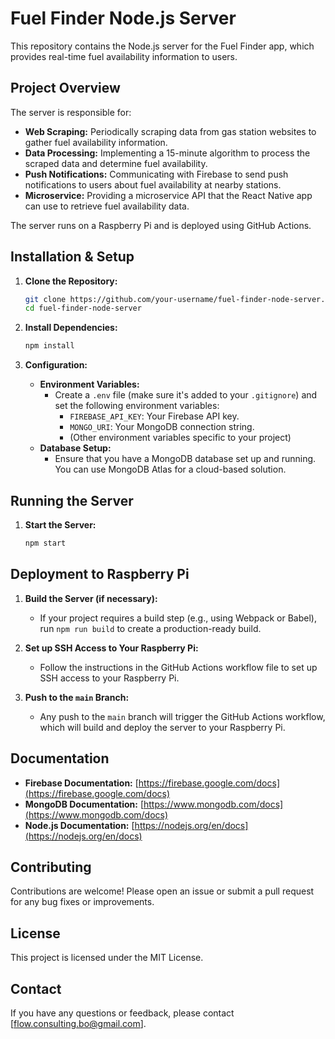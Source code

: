 # Fuel Finder Node.js Server

This repository contains the Node.js server for the Fuel Finder app, which provides real-time fuel availability information to users.

## Project Overview

The server is responsible for:

* **Web Scraping:** Periodically scraping data from gas station websites to gather fuel availability information.
* **Data Processing:**  Implementing a 15-minute algorithm to process the scraped data and determine fuel availability.
* **Push Notifications:**  Communicating with Firebase to send push notifications to users about fuel availability at nearby stations.
* **Microservice:** Providing a microservice API that the React Native app can use to retrieve fuel availability data.

The server runs on a Raspberry Pi and is deployed using GitHub Actions.

## Installation & Setup

1. **Clone the Repository:**
   ```bash
   git clone https://github.com/your-username/fuel-finder-node-server.git
   cd fuel-finder-node-server
   ```

2. **Install Dependencies:**
   ```bash
   npm install
   ```

3. **Configuration:**
   * **Environment Variables:**
     * Create a `.env` file (make sure it's added to your `.gitignore`) and set the following environment variables:
       * `FIREBASE_API_KEY`: Your Firebase API key.
       * `MONGO_URI`: Your MongoDB connection string.
       * (Other environment variables specific to your project)
   * **Database Setup:**
      * Ensure that you have a MongoDB database set up and running. You can use MongoDB Atlas for a cloud-based solution.

## Running the Server

1. **Start the Server:**
   ```bash
   npm start
   ```

## Deployment to Raspberry Pi

1. **Build the Server (if necessary):**
   * If your project requires a build step (e.g., using Webpack or Babel), run `npm run build` to create a production-ready build.

2. **Set up SSH Access to Your Raspberry Pi:**
   * Follow the instructions in the GitHub Actions workflow file to set up SSH access to your Raspberry Pi. 

3. **Push to the `main` Branch:**  
   *  Any push to the `main` branch will trigger the GitHub Actions workflow, which will build and deploy the server to your Raspberry Pi.

## Documentation

* **Firebase Documentation:** [https://firebase.google.com/docs](https://firebase.google.com/docs)
* **MongoDB Documentation:** [https://www.mongodb.com/docs](https://www.mongodb.com/docs)
* **Node.js Documentation:** [https://nodejs.org/en/docs](https://nodejs.org/en/docs)

## Contributing

Contributions are welcome! Please open an issue or submit a pull request for any bug fixes or improvements.

## License

This project is licensed under the MIT License.

## Contact

If you have any questions or feedback, please contact [flow.consulting.bo@gmail.com].

